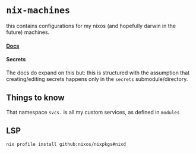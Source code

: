 # `nix-machines`

this contains configurations for my nixos (and hopefully darwin in the future) machines.

#### [Docs](/docs/README.md)

#### Secrets

The docs do expand on this but: this is structured with the assumption that creating/editing secrets happens only in the `secrets` submodule/directory.

## Things to know

That namespace `svcs.` is all my custom services, as defined in `modules`

## LSP

```sh
nix profile install github:nixos/nixpkgs#nixd
```
